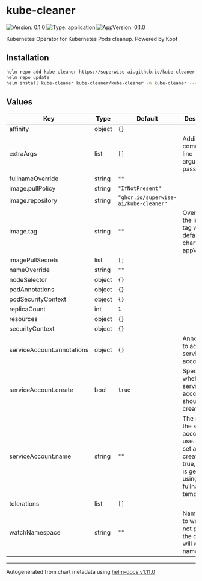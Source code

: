 # kube-cleaner

![Version: 0.1.0](https://img.shields.io/badge/Version-0.1.0-informational?style=flat-square) ![Type: application](https://img.shields.io/badge/Type-application-informational?style=flat-square) ![AppVersion: 0.1.0](https://img.shields.io/badge/AppVersion-0.1.0-informational?style=flat-square)

Kubernetes Operator for Kubernetes Pods cleanup. Powered by Kopf

## Installation
```sh
helm repo add kube-cleaner https://superwise-ai.github.io/kube-cleaner
helm repo update
helm install kube-cleaner kube-cleaner/kube-cleaner -n kube-cleaner --create-namespace
```

## Values

| Key | Type | Default | Description |
|-----|------|---------|-------------|
| affinity | object | `{}` |  |
| extraArgs | list | `[]` | Additional command line arguments to pass |
| fullnameOverride | string | `""` |  |
| image.pullPolicy | string | `"IfNotPresent"` |  |
| image.repository | string | `"ghcr.io/superwise-ai/kube-cleaner"` |  |
| image.tag | string | `""` | Overrides the image tag whose default is the chart appVersion. |
| imagePullSecrets | list | `[]` |  |
| nameOverride | string | `""` |  |
| nodeSelector | object | `{}` |  |
| podAnnotations | object | `{}` |  |
| podSecurityContext | object | `{}` |  |
| replicaCount | int | `1` |  |
| resources | object | `{}` |  |
| securityContext | object | `{}` |  |
| serviceAccount.annotations | object | `{}` | Annotations to add to the service account |
| serviceAccount.create | bool | `true` | Specifies whether a service account should be created |
| serviceAccount.name | string | `""` | The name of the service account to use. If not set and create is true, a name is generated using the fullname template |
| tolerations | list | `[]` |  |
| watchNamespace | string | `""` | Namespace to watch. If not provided, the controller will watch all namespaces. |

----------------------------------------------
Autogenerated from chart metadata using [helm-docs v1.11.0](https://github.com/norwoodj/helm-docs/releases/v1.11.0)
